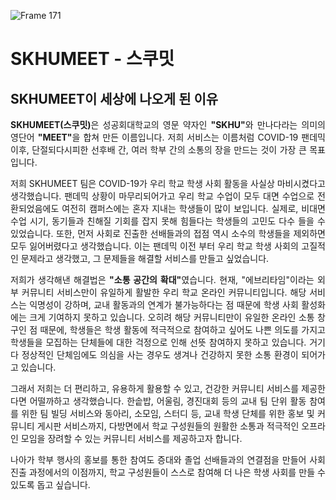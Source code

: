 ![Frame 171](https://user-images.githubusercontent.com/14046092/231748364-a44bb0c8-2817-4fa2-9c35-68ab5285d64c.png)
# SKHUMEET - 스쿠밋
## SKHUMEET이 세상에 나오게 된 이유
<div align="justify">
  <b>SKHUMEET(스쿠밋)</b>은 성공회대학교의 영문 약자인 <b>"SKHU"</b>와 만나다라는 의미의 영단어 <b>"MEET"</b>을 합쳐 만든 이름입니다. 저희 서비스는 이름처럼 COVID-19 팬데믹 이후, 단절되다시피한 선후배 간, 여러 학부 간의 소통의 장을 만드는 것이 가장 큰 목표입니다.  

  저희 SKHUMEET 팀은 COVID-19가 우리 학교 학생 사회 활동을 사실상 마비시켰다고 생각했습니다. 팬데믹 상황이 마무리되어가고 우리 학교 수업이 모두 대면 수업으로 전환되었음에도 여전히 캠퍼스에는 혼자 지내는 학생들이 많이 보입니다. 실제로, 비대면 수업 시기, 동기들과 친해질 기회를 잡지 못해 힘들다는 학생들의 고민도 다수 들을 수 있었습니다. 또한, 먼저 사회로 진출한 선배들과의 접점 역시 소수의 학생들을 제외하면 모두 잃어버렸다고 생각했습니다. 이는 팬데믹 이전 부터 우리 학교 학생 사회의 고질적인 문제라고 생각했고, 그 문제들을 해결할 서비스를 만들고 싶었습니다.

  저희가 생각해낸 해결법은 <b>"소통 공간의 확대"</b>였습니다. 현재, "에브리타임"이라는 외부 커뮤니티 서비스만이 유일하게 활발한 우리 학교 온라인 커뮤니티입니다. 해당 서비스는 익명성이 강하며, 교내 활동과의 연계가 불가능하다는 점 때문에 학생 사회 활성화에는 크게 기여하지 못하고 있습니다. 오히려 해당 커뮤니티만이 유일한 온라인 소통 창구인 점 때문에, 학생들은 학생 활동에 적극적으로 참여하고 싶어도 나쁜 의도를 가지고 학생들을 모집하는 단체들에 대한 걱정으로 인해 선뜻 참여하지 못하고 있습니다. 거기다 정상적인 단체임에도 의심을 사는 경우도 생겨나 건강하지 못한 소통 환경이 되어가고 있습니다.

  그래서 저희는 더 편리하고, 유용하게 활용할 수 있고, 건강한 커뮤니티 서비스를 제공한다면 어떨까하고 생각했습니다. 한솥밥, 어울림, 경진대회 등의 교내 팀 단위 활동 참여를 위한 팀 빌딩 서비스와 동아리, 소모임, 스터디 등, 교내 학생 단체를 위한 홍보 및 커뮤니티 게시판 서비스까지, 다방면에서 학교 구성원들의 원활한 소통과 적극적인 오프라인 모임을 장려할 수 있는 커뮤니티 서비스를 제공하고자 합니다.
  
  나아가 학부 행사의 홍보를 통한 참여도 증대와 졸업 선배들과의 연결점을 만들어 사회 진출 과정에서의 이점까지, 학교 구성원들이 스스로 참여해 더 나은 학생 사회를 만들 수 있도록 돕고 싶습니다.
</div>
<br/>

